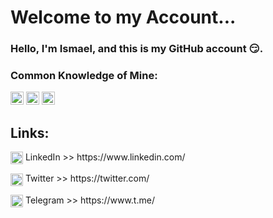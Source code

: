 # Welcome to my Account...
### Hello, I'm Ismael, and this is my GitHub account 😏.

### Common Knowledge of Mine:
<a href="https://www.java.com/" title="Java"><img src="https://github.com/get-icon/geticon/raw/master/icons/java.svg" alt="Java" width="21px" height="21px"></a>
<a href="https://spring.io/" title="Spring"><img src="https://github.com/get-icon/geticon/raw/master/icons/spring.svg" alt="Spring" width="21px" height="21px"></a>
<a href="https://www.webrtc.org/" title="WebRTC"><img src="https://github.com/get-icon/geticon/raw/master/icons/webrtc.svg" alt="WebRTC" width="21px" height="21px"></a>

## Links:
<p>
  <img width="20px" align="center" src="https://user-images.githubusercontent.com/109707345/230231152-26eb92a3-1f20-4410-9620-0de18bd0d236.png" />
  LinkedIn >> https://www.linkedin.com/
</p>
<p>
  <img width="20px" align="center" src="https://user-images.githubusercontent.com/109707345/230231075-dab7d3db-9431-4018-994b-b5be4e627fd2.png" />
  Twitter >> https://twitter.com/
</p>
<p>
  <img width="20px" align="center" src="https://user-images.githubusercontent.com/109707345/230231352-17271c14-0484-4481-9abd-a175511219a1.png" />
  Telegram >> https://www.t.me/
</p>
